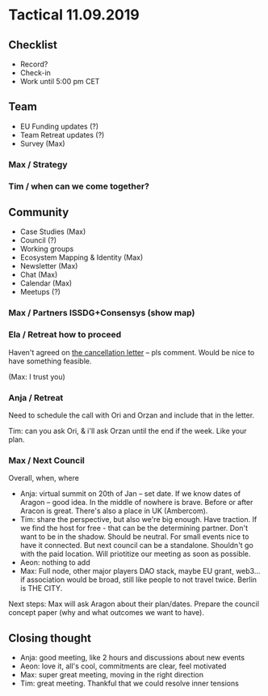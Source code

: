 # Tactical 11.09.2019

## Checklist

* Record?
* Check-in
* Work until 5:00 pm CET

## Team

* EU Funding updates \(?\)
* Team Retreat updates \(?\)
* Survey \(Max\)

### Max / Strategy



### Tim / when can we come together?



## Community

* Case Studies \(Max\)
* Council \(?\)
* Working groups
* Ecosystem Mapping & Identity \(Max\)
* Newsletter \(Max\)
* Chat \(Max\)
* Calendar \(Max\)
* Meetups \(?\)

### Max / Partners ISSDG+Consensys \(show map\)

### Ela / Retreat how to proceed

Haven't agreed on [the cancellation letter](https://docs.google.com/document/d/1HrPMz53Ef0x4PwhbFMCysYVeZN1uAEOh3U3vFI9VNy8/edit) – pls comment. Would be nice to have something feasible.

\(Max: I trust you\)

### Anja / Retreat

Need to schedule the call with Ori and Orzan and include that in the letter.

Tim: can you ask Ori, & i'll ask Orzan until the end if the week. Like your plan.

### Max / Next Council

Overall, when, where

* Anja: virtual summit on 20th of Jan – set date. If we know dates of Aragon – good idea. In the middle of nowhere is brave. Before or after Aracon is great. There's also a place in UK \(Ambercom\).
* Tim: share the perspective, but also we're big enough. Have traction. If we find the host for  free - that can be the determining partner. Don't want to be in the shadow. Should be neutral. For small events nice to have it connected. But next council can be a standalone. Shouldn't go with the paid location. Will priotitize our meeting as soon as possible.
* Aeon: nothing to add
* Max: Full node, other major players DAO stack, maybe EU grant, web3... if association would be broad, still like people to not travel twice. Berlin is THE CITY.

Next steps: Max will ask Aragon about their plan/dates. Prepare the council concept paper \(why and what outcomes we want to have\).

## Closing thought

* Anja: good meeting, like 2 hours and discussions about new events
* Aeon: love it, all's cool, commitments are clear, feel motivated
* Max: super great meeting, moving in the right direction
* Tim: great meeting. Thankful that we could resolve inner tensions

